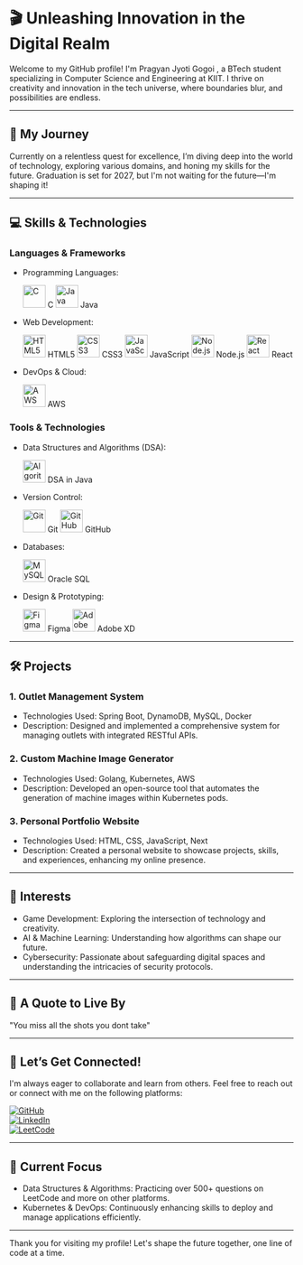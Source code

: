 

# 🎬 Unleashing Innovation in the Digital Realm  

Welcome to my GitHub profile! I'm Pragyan Jyoti Gogoi , a BTech student specializing in  Computer Science and Engineering at KIIT. I thrive on creativity and innovation in the tech universe, where boundaries blur, and possibilities are endless.  

---

## 🚀 My Journey  

Currently on a relentless quest for excellence, I’m diving deep into the world of technology, exploring various domains, and honing my skills for the future. Graduation is set for 2027, but I'm not waiting for the future—I'm shaping it!

---

## 💻 Skills & Technologies

### Languages & Frameworks
- Programming Languages:  
  <p align="left">
    <img src="https://img.icons8.com/color/48/000000/c-programming.png" alt="C" width="40" height="40"/> C
    <img src="https://img.icons8.com/color/48/000000/java-coffee-cup-logo.png" alt="Java" width="40" height="40"/> Java
  </p>

- Web Development:  
  <p align="left">
    <img src="https://img.icons8.com/color/48/000000/html-5.png" alt="HTML5" width="40" height="40"/> HTML5
    <img src="https://img.icons8.com/color/48/000000/css3.png" alt="CSS3" width="40" height="40"/> CSS3
    <img src="https://img.icons8.com/color/48/000000/javascript.png" alt="JavaScript" width="40" height="40"/> JavaScript
    <img src="https://img.icons8.com/color/48/000000/nodejs.png" alt="Node.js" width="40" height="40"/> Node.js
    <img src="https://img.icons8.com/color/48/000000/react-native.png" alt="React" width="40" height="40"/> React
  </p>

- DevOps & Cloud:  
  <p align="left">
    <img src="https://img.icons8.com/color/48/000000/amazon-web-services.png" alt="AWS" width="40" height="40"/> AWS
  </p>

### Tools & Technologies
- Data Structures and Algorithms (DSA):  
  <p align="left">
   <img src="https://img.icons8.com/external-flat-juicy-fish/48/000000/external-algorithm-data-science-flat-flat-juicy-fish.png" alt="Algorithm" width="40" height="40"/> DSA in Java
  </p>

- Version Control:  
  <p align="left">
    <img src="https://img.icons8.com/color/48/000000/git.png" alt="Git" width="40" height="40"/> Git
    <img src="https://img.icons8.com/color/48/000000/github.png" alt="GitHub" width="40" height="40"/> GitHub
  </p>

- Databases:  
  <p align="left">
    <img src="https://img.icons8.com/color/48/000000/mysql-logo.png" alt="MySQL" width="40" height="40"/> Oracle SQL
  </p>

- Design & Prototyping:  
  <p align="left">
    <img src="https://img.icons8.com/color/48/000000/figma.png" alt="Figma" width="40" height="40"/> Figma
    <img src="https://img.icons8.com/color/48/000000/adobe-xd.png" alt="Adobe XD" width="40" height="40"/> Adobe XD
  </p>

---

## 🛠 Projects  

### 1. Outlet Management System
- Technologies Used: Spring Boot, DynamoDB, MySQL, Docker  
- Description: Designed and implemented a comprehensive system for managing outlets with integrated RESTful APIs.

### 2. Custom Machine Image Generator
- Technologies Used: Golang, Kubernetes, AWS  
- Description: Developed an open-source tool that automates the generation of machine images within Kubernetes pods.

### 3. Personal Portfolio Website
- Technologies Used: HTML, CSS, JavaScript, Next  
- Description: Created a personal website to showcase projects, skills, and experiences, enhancing my online presence.

---

## 🌟 Interests  

- Game Development: Exploring the intersection of technology and creativity.  
- AI & Machine Learning: Understanding how algorithms can shape our future.  
- Cybersecurity: Passionate about safeguarding digital spaces and understanding the intricacies of security protocols.  

---

## 🌟 A Quote to Live By  

"You miss all the shots you dont take"  

---

## 🔗 Let’s Get Connected!  

I'm always eager to collaborate and learn from others. Feel free to reach out or connect with me on the following platforms:  

[![GitHub](https://img.shields.io/badge/GitHub-black?style=flat-square&logo=github)](https://github.com/the-raja)  
[![LinkedIn](https://img.shields.io/badge/LinkedIn-blue?style=flat-square&logo=linkedin)](https://www.linkedin.com/in/theraja)  
[![LeetCode](https://img.shields.io/badge/LeetCode-yellow?style=flat-square&logo=leetcode)](https://leetcode.com/u/H7jrmTVoU7/)  

---

## 🎯 Current Focus  
- Data Structures & Algorithms: Practicing over 500+ questions on LeetCode and more on other platforms.  
- Kubernetes & DevOps: Continuously enhancing skills to deploy and manage applications efficiently.

---

Thank you for visiting my profile! Let's shape the future together, one line of code at a time.
